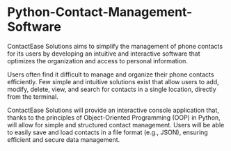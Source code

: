 # Python-Contact-Management-Software

ContactEase Solutions aims to simplify the management of phone contacts for its users by developing an intuitive and interactive software that optimizes the organization and access to personal information.

Users often find it difficult to manage and organize their phone contacts efficiently. Few simple and intuitive solutions exist that allow users to add, modify, delete, view, and search for contacts in a single location, directly from the terminal.

ContactEase Solutions will provide an interactive console application that, thanks to the principles of Object-Oriented Programming (OOP) in Python, will allow for simple and structured contact management. Users will be able to easily save and load contacts in a file format (e.g., JSON), ensuring efficient and secure data management.
